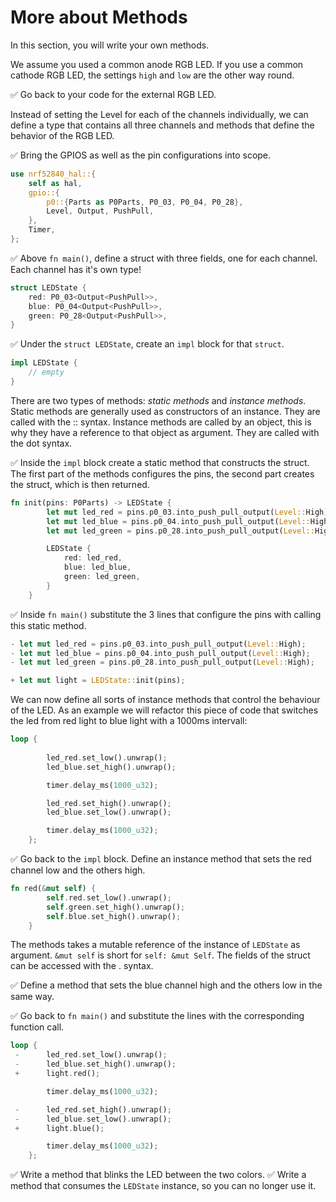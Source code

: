 # More about Methods

In this section, you will write your own methods. 

We assume you used a common anode RGB LED. If you use a common cathode RGB LED, the settings `high` and `low` are the other way round. 

✅ Go back to your code for the external RGB LED. 

Instead of setting the Level for each of the channels individually, we can define a type that contains all three channels and methods that define the behavior of the RGB LED.

✅ Bring the GPIOS as well as the pin configurations into scope. 

```rust
use nrf52840_hal::{
    self as hal,
    gpio::{
        p0::{Parts as P0Parts, P0_03, P0_04, P0_28},
        Level, Output, PushPull,
    },
    Timer,
};
```
✅ Above `fn main()`, define a struct with three fields, one for each channel. Each channel has it's own type!

```rust
struct LEDState {
    red: P0_03<Output<PushPull>>,
    blue: P0_04<Output<PushPull>>,
    green: P0_28<Output<PushPull>>,
}
```

✅ Under the `struct LEDState`, create an `impl` block for that `struct`.

```rust
impl LEDState {
    // empty
}
```

There are two types of methods: *static methods* and *instance methods*. Static methods are generally used as constructors of an instance. They are called with the :: syntax. Instance methods are called by an object, this is why they have a reference to that object as argument. They are called with the dot syntax.

✅ Inside the `impl` block create a static method that constructs the struct. The first part of the methods configures the pins, the second part creates the struct, which is then returned. 

```rust
fn init(pins: P0Parts) -> LEDState {
        let mut led_red = pins.p0_03.into_push_pull_output(Level::High);
        let mut led_blue = pins.p0_04.into_push_pull_output(Level::High);
        let mut led_green = pins.p0_28.into_push_pull_output(Level::High);

        LEDState {
            red: led_red,
            blue: led_blue,
            green: led_green,
        }
    }
```
✅ Inside `fn main()` substitute the 3 lines that configure the pins with calling this static method. 

```rust
- let mut led_red = pins.p0_03.into_push_pull_output(Level::High);
- let mut led_blue = pins.p0_04.into_push_pull_output(Level::High);
- let mut led_green = pins.p0_28.into_push_pull_output(Level::High);

+ let mut light = LEDState::init(pins);
```
We can now define all sorts of instance methods that control the behaviour of the LED. As an example we will refactor this piece of code that switches the led from red light to blue light with a 1000ms intervall:

```rust
loop {
        
        led_red.set_low().unwrap();
        led_blue.set_high().unwrap();

        timer.delay_ms(1000_u32);

        led_red.set_high().unwrap();
        led_blue.set_low().unwrap();

        timer.delay_ms(1000_u32);
    };
```
✅ Go back to the `impl` block. Define an instance method that sets the red channel low and the others high. 

```rust 
fn red(&mut self) {
        self.red.set_low().unwrap();
        self.green.set_high().unwrap();
        self.blue.set_high().unwrap();
    }
```
The methods takes a mutable reference of the instance of `LEDState` as argument. `&mut self` is short for `self: &mut Self`. The fields of the struct can be accessed with the . syntax.  

✅ Define a method that sets the blue channel high and the others low in the same way. 

✅ Go back to `fn main()` and substitute the lines with the corresponding function call. 
```rust
loop {
 -      led_red.set_low().unwrap();
 -      led_blue.set_high().unwrap();
 +      light.red();

        timer.delay_ms(1000_u32);

 -      led_red.set_high().unwrap();
 -      led_blue.set_low().unwrap();
 +      light.blue();

        timer.delay_ms(1000_u32);
    };
```

✅ Write a method that blinks the LED between the two colors. 
✅ Write a method that consumes the `LEDState` instance, so you can no longer use it. 
